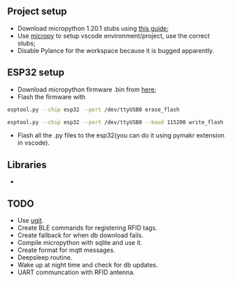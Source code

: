## Project setup

- Download micropython 1.20.1 stubs using [this guide](https://micropython-stubs.readthedocs.io/en/latest/20_using.html);
- Use [micropy](https://github.com/BradenM/micropy-cli) to setup vscode environment/project, use the correct stubs;
- Disable Pylance for the workspace because it is bugged apparently.


## ESP32 setup

- Download micropython firmware .bin from [here](https://micropython.org/download/esp32/);
- Flash the firmware with 
````bash
esptool.py --chip esp32 --port /dev/ttyUSB0 erase_flash
````
````bash
esptool.py --chip esp32 --port /dev/ttyUSB0 --baud 115200 write_flash -z 0x1000 firmware.bin
````
- Flash all the .py files to the esp32(you can do it using pymakr extension in vscode).


## Libraries

- 


## TODO

- Use [ugit](https://github.com/turfptax/ugit).
- Create BLE commands for registering RFID tags.
- Create fallback for when db download fails.
- Compile micropython with sqlite and use it.
- Create format for mqtt messages.
- Deepsleep routine.
- Wake up at night time and check for db updates.
- UART communcation with RFID antenna.